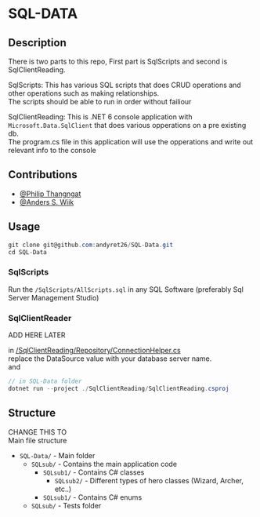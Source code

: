 # SQL-DATA
## Description
There is two parts to this repo, First part is SqlScripts and second is SqlClientReading.

SqlScripts: This has various SQL scripts that does CRUD operations and other operations such as making relationships.\
The scripts should be able to run in order without failiour 

SqlClientReading: This is .NET 6 console application with `Microsoft.Data.SqlClient` that does various opperations on a pre existing db.\
The program.cs file in this application will use the opperations and write out relevant info to the console

## Contributions

- [@Philip Thangngat](https://github.com/thangfart)
- [@Anders S. Wiik](https://github.com/andyret26)

## Usage
```cs
git clone git@github.com:andyret26/SQL-Data.git
cd SQL-Data
```

### SqlScripts
Run the `/SqlScripts/AllScripts.sql` in any SQL Software (preferably Sql Server Management Studio)

### SqlClientReader
ADD HERE LATER

in [/SqlClientReading/Repository/ConnectionHelper.cs](/SqlClientReading/Repository/ConnectionHelper.cs)\
replace the DataSource value with your database server name.\
and 
```cs
// in SQL-Data folder
dotnet run --project ./SqlClientReading/SqlClientReading.csproj
```


## Structure

CHANGE THIS TO \
Main file structure

- `SQL-Data/` - Main folder
  - `SQLsub/` - Contains the main application code
    -  `SQLsub1/` - Contains C# classes
       - `SQLsub2/` - Different types of hero classes (Wizard, Archer, etc..)
    - `SQLsub1/` - Contains C# enums
  - `SQLsub/` - Tests folder
